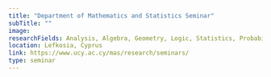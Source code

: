 ```yaml
---
title: "Department of Mathematics and Statistics Seminar"
subTitle: ""
image:
researchFields: Analysis, Algebra, Geometry, Logic, Statistics, Probability, Applied Mathematics
location: Lefkosia, Cyprus
link: https://www.ucy.ac.cy/mas/research/seminars/
type: seminar
---
```

